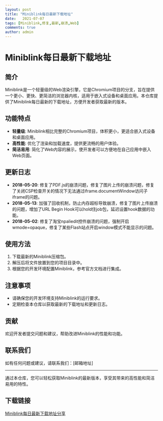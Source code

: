 ```yaml
---
layout: post
title: "Miniblink每日最新下载地址"
date:   2021-07-07
tags: [Miniblink,修复,最新,崩溃,Web]
comments: true
author: admin
---
```

# Miniblink每日最新下载地址

## 简介
Miniblink是一个轻量级的Web渲染引擎，它是Chromium项目的分支，旨在提供一个更小、更快、更简洁的浏览器内核，适用于嵌入式设备和桌面应用。本仓库提供了Miniblink每日最新的下载地址，方便开发者获取最新的版本。

## 功能特点
- **轻量级**: Miniblink相比完整的Chromium项目，体积更小，更适合嵌入式设备和桌面应用。
- **高性能**: 优化了渲染和加载速度，提供更流畅的用户体验。
- **简洁易用**: 简化了Web内容的展示，使开发者可以方便地在自己应用中嵌入Web页面。

## 更新日志
- **2018-05-20**: 修复了PDF.js的崩溃问题，修复了图片上传的崩溃问题，修复了关闭CSP检查开关的情况下无法通过iframe.documentWindow访问子iframe的问题。
- **2018-05-13**: 加强了回收机制，防止内存超标导致崩溃，修复了图片上传崩溃的问题，增加了URL Begin Hook可以hold住job包，延迟设置hook数据的功能。
- **2018-05-02**: 修复了淘宝npaliedit控件崩溃的问题，强制开启wmode=opaque，修复了某些Flash站点开启window模式不能显示的问题。

## 使用方法
1. 下载最新的Miniblink压缩包。
2. 解压后将文件放置到您的项目目录中。
3. 根据您的开发环境配置Miniblink，参考官方文档进行集成。

## 注意事项
- 请确保您的开发环境支持Miniblink的运行要求。
- 定期检查本仓库以获取最新的下载地址和更新日志。

## 贡献
欢迎开发者提交问题和建议，帮助改进Miniblink的性能和功能。

## 联系我们
如有任何问题或建议，请联系我们：[邮箱地址]

---

通过本仓库，您可以轻松获取Miniblink的最新版本，享受其带来的高性能和简洁易用的特性。

## 下载链接

[Miniblink每日最新下载地址分享](https://pan.quark.cn/s/a0d163efa20f)